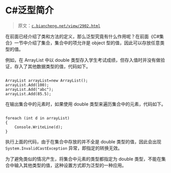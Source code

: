 # C#泛型简介

> 原文：[`c.biancheng.net/view/2902.html`](http://c.biancheng.net/view/2902.html)

在前面已经介绍了类和方法的定义，那么泛型究竟有什么作用呢？在前面《C#集合》一节中介绍了集合，集合中的项允许是 object 型的值，因此可以存放任意类型的值。

例如，在 ArrayList 中以 double 类型存入学生考试成绩，但存入值时并没有做验证，存入了其他数据类型的值，代码如下。

```

ArrayList arrayList=new ArrayList();
arrayList.Add(100);
arrayList.Add("abc");
arrayList.Add(85.5);
```

在输出集合中的元素时，如果使用 double 类型来遍历集合中的元素，代码如下。

```

foreach (int d in arrayList)
{
    Console.WriteLine(d);
}
```

执行上面的代码，由于在集合中存放的并不全是 double 类型的值，因此会出现 `System.InvalidCastException` 异常，即指定的转换无效。

为了避免类似的情况产生，将集合中元素的类型都指定为 double 类型，不能在集合中输入其他类型的值，这种设置方式即为泛型的一种应用。